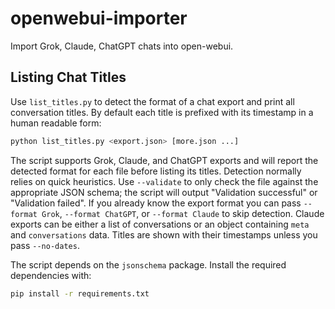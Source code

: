 # openwebui-importer
Import Grok, Claude, ChatGPT chats into open-webui.

## Listing Chat Titles

Use `list_titles.py` to detect the format of a chat export and print
all conversation titles. By default each title is prefixed with its
timestamp in a human readable form:

```bash
python list_titles.py <export.json> [more.json ...]
```

The script supports Grok, Claude, and ChatGPT exports and will report
the detected format for each file before listing its titles. Detection
normally relies on quick heuristics. Use `--validate` to only check the
file against the appropriate JSON schema; the script will output
"Validation successful" or "Validation failed". If you already know the
export format you can pass `--format Grok`, `--format ChatGPT`, or
`--format Claude` to skip detection. Claude exports can be either a
list of conversations or an object containing `meta` and `conversations`
data. Titles are shown with their timestamps unless you pass
`--no-dates`.

The script depends on the `jsonschema` package. Install the required
dependencies with:

```bash
pip install -r requirements.txt
```
